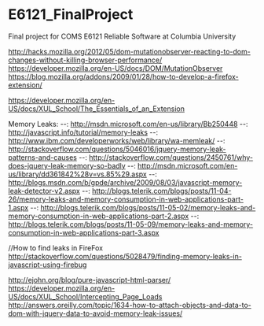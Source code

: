 E6121_FinalProject
==================
Final project for COMS E6121 Reliable Software at Columbia University

http://hacks.mozilla.org/2012/05/dom-mutationobserver-reacting-to-dom-changes-without-killing-browser-performance/
https://developer.mozilla.org/en-US/docs/DOM/MutationObserver
https://blog.mozilla.org/addons/2009/01/28/how-to-develop-a-firefox-extension/

https://developer.mozilla.org/en-US/docs/XUL_School/The_Essentials_of_an_Extension

Memory Leaks:
--: http://msdn.microsoft.com/en-us/library/Bb250448
--: http://javascript.info/tutorial/memory-leaks
--: http://www.ibm.com/developerworks/web/library/wa-memleak/
--: http://stackoverflow.com/questions/5046016/jquery-memory-leak-patterns-and-causes
--: http://stackoverflow.com/questions/2450761/why-does-jquery-leak-memory-so-badly
--: http://msdn.microsoft.com/en-us/library/dd361842%28v=vs.85%29.aspx
--: http://blogs.msdn.com/b/gpde/archive/2009/08/03/javascript-memory-leak-detector-v2.aspx
--: http://blogs.telerik.com/blogs/posts/11-04-26/memory-leaks-and-memory-consumption-in-web-applications-part-1.aspx
--: http://blogs.telerik.com/blogs/posts/11-05-02/memory-leaks-and-memory-consumption-in-web-applications-part-2.aspx
--: http://blogs.telerik.com/blogs/posts/11-05-09/memory-leaks-and-memory-consumption-in-web-applications-part-3.aspx

//How to find leaks in FireFox
http://stackoverflow.com/questions/5028479/finding-memory-leaks-in-javascript-using-firebug

http://ejohn.org/blog/pure-javascript-html-parser/
https://developer.mozilla.org/en-US/docs/XUL_School/Intercepting_Page_Loads
http://answers.oreilly.com/topic/1634-how-to-attach-objects-and-data-to-dom-with-jquery-data-to-avoid-memory-leak-issues/